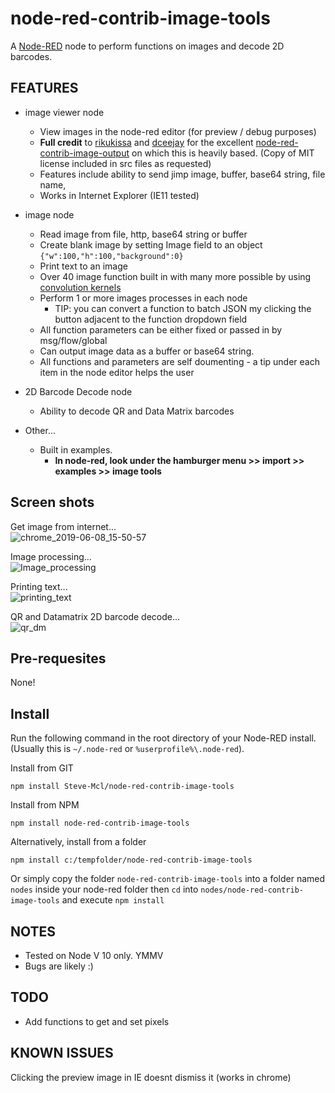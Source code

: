 node-red-contrib-image-tools
============================

A <a href="http://nodered.org" target="_new">Node-RED</a> node to perform functions on images and decode 2D barcodes.

FEATURES
--------
* image viewer node
  * View images in the node-red editor (for preview / debug purposes)
  * **Full credit** to [rikukissa](https://github.com/rikukissa) and [dceejay](https://github.com/dceejay) for the excellent [node-red-contrib-image-output](https://github.com/rikukissa/node-red-contrib-image-output) on which this is heavily based. (Copy of MIT license included in src files as requested)
  * Features include ability to send jimp image, buffer, base64 string, file name, 
  * Works in Internet Explorer (IE11 tested)


* image node
  * Read image from file, http, base64 string or buffer
  * Create blank image by setting Image field to an object `{"w":100,"h":100,"background":0}`
  * Print text to an image
  * Over 40 image function built in with many more possible by using [convolution kernels](https://en.wikipedia.org/wiki/Kernel_(image_processing))
  * Perform 1 or more images processes in each node
    * TIP: you can convert a function to batch JSON my clicking the button adjacent to the function dropdown field
  * All function parameters can be either fixed or passed in by msg/flow/global
  * Can output image data as a buffer or base64 string.
  * All functions and parameters are self doumenting - a tip under each item in the node editor helps the user


* 2D Barcode Decode node
  * Ability to decode QR and Data Matrix barcodes


* Other...
  * Built in examples.  
    * **In node-red, look under the hamburger menu >> import >> examples >> image tools**

Screen shots
------------

Get image from internet...<br>
![chrome_2019-06-08_15-50-57](https://user-images.githubusercontent.com/44235289/59148818-421a4c00-8a05-11e9-8dd1-08342298132a.png)

Image processing...<br>
![Image_processing](https://user-images.githubusercontent.com/44235289/59148882-30857400-8a06-11e9-9b7a-227e761bd617.png)

Printing text...<br>
![printing_text](https://user-images.githubusercontent.com/44235289/59148604-fcf51a80-8a02-11e9-9a6b-f1578d6ee391.gif)

QR and Datamatrix 2D barcode decode...<br>
![qr_dm](https://user-images.githubusercontent.com/44235289/59148979-873f7d80-8a07-11e9-9b67-b2ae92f445ee.png)


Pre-requesites
--------------

None!


Install
-------

Run the following command in the root directory of your Node-RED install.
(Usually this is `~/.node-red` or `%userprofile%\.node-red`).

Install from GIT

    npm install Steve-Mcl/node-red-contrib-image-tools

Install from NPM 

    npm install node-red-contrib-image-tools 

Alternatively, install from a folder

    npm install c:/tempfolder/node-red-contrib-image-tools

Or simply copy the folder `node-red-contrib-image-tools` into a folder named `nodes` inside your node-red folder then `cd` into `nodes/node-red-contrib-image-tools` and execute `npm install`

NOTES
-----
* Tested on Node V 10 only. YMMV
* Bugs are likely :)


TODO
----
* Add functions to get and set pixels


KNOWN ISSUES
------------
Clicking the preview image in IE doesnt dismiss it (works in chrome)

